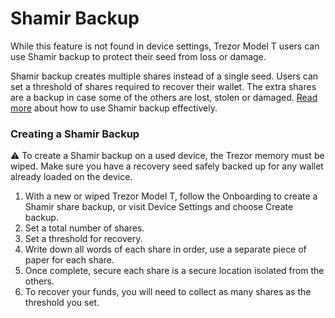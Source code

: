 # Shamir Backup

While this feature is not found in device settings, Trezor Model T users can use Shamir backup to protect their seed from loss or damage.&#x20;

Shamir backup creates multiple shares instead of a single seed. Users can set a threshold of shares required to recover their wallet. The extra shares are a backup in case some of the others are lost, stolen or damaged. [Read more](https://wiki.trezor.io/Shamir\_Backup) about how to use Shamir backup effectively.

### Creating a Shamir Backup

⚠️ To create a Shamir backup on a used device, the Trezor memory must be wiped. Make sure you have a recovery seed safely backed up for any wallet already loaded on the device.

1. &#x20;With a new or wiped Trezor Model T, follow the Onboarding to create a Shamir share backup, or visit Device Settings and choose Create backup.
2. Set a total number of shares.
3. Set a threshold for recovery.
4. Write down all words of each share in order, use a separate piece of paper for each share.&#x20;
5. Once complete, secure each share is a secure location isolated from the others.
6. To recover your funds, you will need to collect as many shares as the threshold you set.&#x20;

